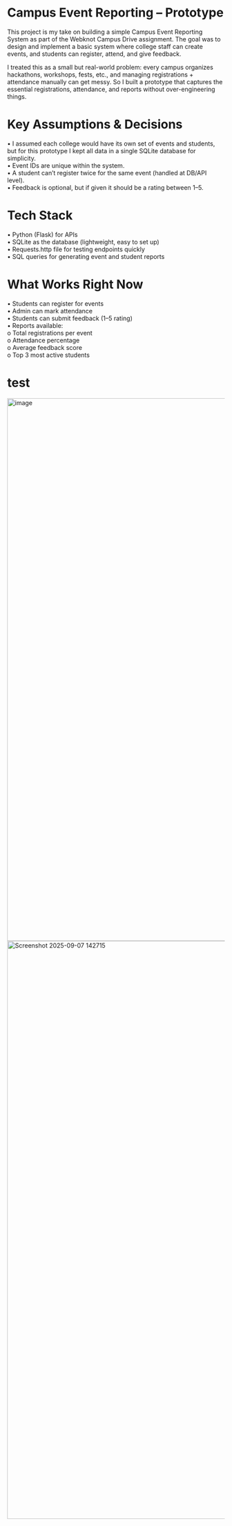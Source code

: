 # Campus Event Reporting – Prototype

This project is my take on building a simple Campus Event Reporting System as part of the Webknot Campus Drive assignment. The goal was to design and implement a basic system where college staff can create events, and students can register, attend, and give feedback.<br>

I treated this as a small but real-world problem: every campus organizes hackathons, workshops, fests, etc., and managing registrations + attendance manually can get messy. So I built a prototype that captures the essential registrations, attendance, and reports without over-engineering things.

# Key Assumptions & Decisions
•	I assumed each college would have its own set of events and students, but for this prototype I kept all data in a single SQLite database for simplicity.<br>
•	Event IDs are unique within the system.<br>
•	A student can’t register twice for the same event (handled at DB/API level).<br>
•	Feedback is optional, but if given it should be a rating between 1–5.<br>

# Tech Stack
•	Python (Flask) for APIs <br>
•	SQLite as the database (lightweight, easy to set up) <br>
•	Requests.http file for testing endpoints quickly <br>
•	SQL queries for generating event and student reports <br>

# What Works Right Now
•	Students can register for events <br>
•	Admin can mark attendance <br>
•	Students can submit feedback (1–5 rating) <br>
•	Reports available: <br>
    o	Total registrations per event <br>
    o	Attendance percentage  <br>
    o	Average feedback score  <br>
    o	Top 3 most active students  <br>

# test
<img width="2560" height="1258" alt="image" src="https://github.com/user-attachments/assets/2d6f5119-955c-4c66-a153-b76507cb1163" />
<img width="2082" height="1340" alt="Screenshot 2025-09-07 142715" src="https://github.com/user-attachments/assets/964ae893-47ff-4e5d-8770-733d598fd985" />

    






